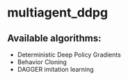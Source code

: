 # multiagent_ddpg

## Available algorithms:
- Deterministic Deep Policy Gradients 
- Behavior Cloning
- DAGGER imitation learning
